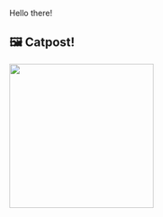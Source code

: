 Hello there!



## 🖼️ Catpost!

<sub>
    <img src="https://cdn2.thecatapi.com/images/MTU1ODMyMQ.jpg" height="256">
</sub>

